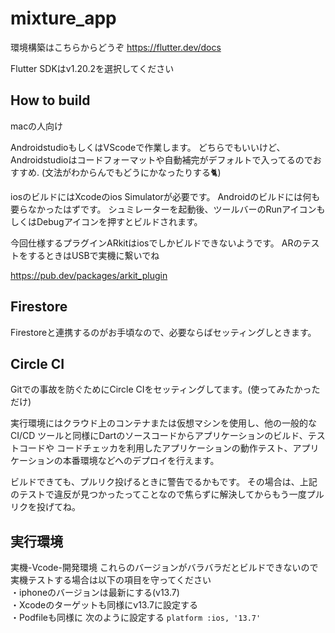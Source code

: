 # mixture_app

環境構築はこちらからどうぞ
https://flutter.dev/docs

Flutter SDKはv1.20.2を選択してください

## How to build
macの人向け

AndroidstudioもしくはVScodeで作業します。
どちらでもいいけど、Androidstudioはコードフォーマットや自動補完がデフォルトで入ってるのでおすすめ.
(文法がわからんでもどうにかなったりする🐈)

iosのビルドにはXcodeのios Simulatorが必要です。
Androidのビルドには何も要らなかったはずです。
シュミレーターを起動後、ツールバーのRunアイコンもしくはDebugアイコンを押すとビルドされます。

今回仕様するプラグインARkitはiosでしかビルドできないようです。
ARのテストをするときはUSBで実機に繋いでね

https://pub.dev/packages/arkit_plugin

## Firestore
Firestoreと連携するのがお手頃なので、必要ならばセッティングしときます。

## Circle CI
Gitでの事故を防ぐためにCircle CIをセッティングしてます。(使ってみたかっただけ)

実行環境にはクラウド上のコンテナまたは仮想マシンを使用し、他の一般的な CI/CD ツールと同様にDartのソースコードからアプリケーションのビルド、テストコードや
コードチェッカを利用したアプリケーションの動作テスト、アプリケーションの本番環境などへのデプロイを行えます。

ビルドできても、プルリク投げるときに警告でるかもです。
その場合は、上記のテストで違反が見つかったってことなので焦らずに解決してからもう一度プルリクを投げてね。

## 実行環境
実機-Vcode-開発環境
これらのバージョンがバラバラだとビルドできないので実機テストする場合は以下の項目を守ってください
<br>
・iphoneのバージョンは最新にする(v13.7)
<br>
・Xcodeのターゲットも同様にv13.7に設定する
<br>
・Podfileも同様に 次のように設定する
`platform :ios, '13.7'`




